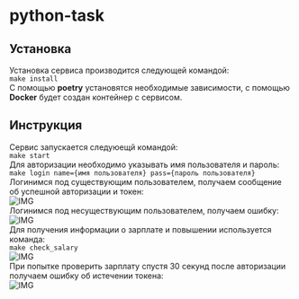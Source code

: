 # python-task
## Установка
Установка сервиса производится следующей командой:  
`make install`  
С помощью **poetry** установятся необходимые зависимости, с помощью **Docker** будет создан контейнер с сервисом. 
## Инструкция
Сервис запускается следуюещй командой:  
`make start`  
Для авторизации необходимо указывать имя пользователя и пароль:  
`make login name={имя пользователя} pass={пароль пользователя}`  
Логинимся под существующим пользователем, получаем сообщение об успешной авторизации и токен:  
![IMG](https://cdn.discordapp.com/attachments/500212367083307008/1115961141856829491/image.png)  
Логинимся под несуществующим пользователем, получаем ошибку:  
![IMG](https://cdn.discordapp.com/attachments/500212367083307008/1115961141856829491/image.png)  
Для получения информации о зарплате и повышении используется команда:  
`make check_salary`  
![IMG](https://cdn.discordapp.com/attachments/500212367083307008/1115962023906385920/image.png)  
При попытке проверить зарплату спустя 30 секунд после авторизации получаем ошибку об истечении токена:  
![IMG](https://cdn.discordapp.com/attachments/500212367083307008/1115962296754241627/image.png)
